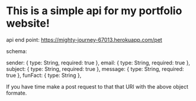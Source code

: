 # This is a simple api for my portfolio website!

api end point: https://mighty-journey-67013.herokuapp.com/pet

schema: 

  sender:   { type: String, required: true },
  email:    { type: String, required: true },
  subject:  { type: String, required: true },
  message:  { type: String, required: true },
  funFact:  { type: String },


If you have time make a post request to that that URI with the above object formate.